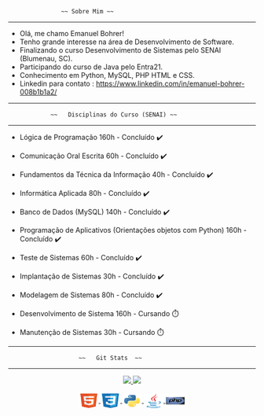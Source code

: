                    ~~ Sobre Mim ~~ 
________________________________________________________________________________________
-  Olá, me chamo Emanuel Bohrer!
-  Tenho grande interesse na área de Desenvolvimento de Software.
-  Finalizando o curso Desenvolvimento de Sistemas pelo SENAI (Blumenau, SC). 
-  Participando do curso de Java pelo Entra21.
-  Conhecimento em Python, MySQL, PHP HTML e CSS.
-  Linkedin para contato : https://www.linkedin.com/in/emanuel-bohrer-008b1b1a2/
 ________________________________________________________________________________________
 
                ~~   Disciplinas do Curso (SENAI) ~~  
 ________________________________________________________________________________________ 
 
- Lógica de Programação 160h - Concluído ✔️
- Comunicação Oral Escrita 60h - Concluído ✔️
- Fundamentos da Técnica da Informação 40h - Concluído ✔️
- Informática Aplicada 80h - Concluído ✔️
- Banco de Dados (MySQL) 140h - Concluído ✔️
- Programação de Aplicativos (Orientações objetos com Python) 160h - Concluído ✔️
- Teste de Sistemas 60h - Concluído ✔️
- Implantação de Sistemas 30h - Concluído ✔️
- Modelagem de Sistemas 80h - Concluído ✔️


- Desenvolvimento de Sistema 160h - Cursando ⏱️
- Manutenção de Sistemas 30h - Cursando ⏱️

  
 ________________________________________________________________________________________
 
                        ~~   Git Stats  ~~ 
 ________________________________________________________________________________________

<div align="center">
  <a href="https://github.com/emanuelbohrer">
  <img height="180em" src="https://github-readme-stats.vercel.app/api?username=emanuelbohrer&show_icons=true&theme=tokyonight&include_all_commits=true&count_private=true"/>
  <img height="180em" src="https://github-readme-stats.vercel.app/api/top-langs/?username=emanuelbohrer&layout=compact&langs_count=7&theme=tokyonight"/>
</div>

  
<div align="center" style="display: inline_block"><br>
  <img align="center" alt="Emanuel-HTML" height="30" width="40" src="https://raw.githubusercontent.com/devicons/devicon/master/icons/html5/html5-original.svg">
  <img align="center" alt="Emanuel-CSS" height="30" width="40" src="https://raw.githubusercontent.com/devicons/devicon/master/icons/css3/css3-original.svg">
  <img align="center" alt="Emanuel-Python" height="30" width="40" src="https://raw.githubusercontent.com/devicons/devicon/master/icons/python/python-original.svg">
  <img align="center" alt="Emanuel-Java" height="30" width="40" src="https://raw.githubusercontent.com/devicons/devicon/master/icons/java/java-original.svg">
  <img align="center" alt="Emanuel-Php" height="30" width="40" src="https://raw.githubusercontent.com/devicons/devicon/master/icons/php/php-original.svg">
</div>
